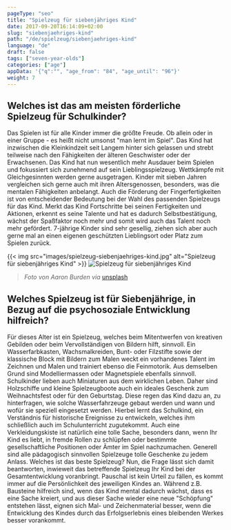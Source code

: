 ```yaml
---
pageType: "seo"
title: "Spielzeug für siebenjähriges Kind"
date: 2017-09-20T16:14:09+02:00
slug: "siebenjaehriges-kind"
path: "/de/spielzeug/siebenjaehriges-kind"
language: "de"
draft: false
tags: ["seven-year-olds"]
categories: ["age"]
appData: '{"q":"", "age_from": "84", "age_until": "96"}'
weight: 7
---
```


<h2>Welches ist das am meisten förderliche Spielzeug für Schulkinder?</h2>

Das Spielen ist für alle Kinder immer die größte Freude. Ob allein oder in einer Gruppe - es heißt nicht umsonst "man lernt im Spiel". Das Kind hat inzwischen die Kleinkindzeit seit Langem hinter sich gelassen und strebt teilweise nach den Fähigkeiten der älteren Geschwister oder der Erwachsenen. Das Kind hat nun wesentlich mehr Ausdauer beim Spielen und fokussiert sich zunehmend auf sein Lieblingsspielzeug. Wettkämpfe mit Gleichgesinnten werden gerne ausgetragen. Kinder mit sieben Jahren vergleichen sich gerne auch mit ihren Altersgenossen, besonders, was die mentalen Fähigkeiten anbelangt. Auch die Förderung der Fingerfertigkeiten ist von entscheidender Bedeutung bei der Wahl des passenden Spielzeugs für das Kind. Merkt das Kind Fortschritte bei seinen Fertigkeiten und Aktionen, erkennt es seine Talente und hat es dadurch Selbstbestätigung, wächst der Spaßfaktor noch mehr und somit wird auch das Talent noch mehr gefördert. 7-jährige Kinder sind sehr gesellig, ziehen sich aber auch gerne mal an einen eigenen geschützten Lieblingsort oder Platz zum Spielen zurück.

{{< img src="images/spielzeug-siebenjaehriges-kind.jpg" alt="Spielzeug für siebenjähriges Kind" >}}
![Spielzeug für siebenjähriges Kind](https://d33wubrfki0l68.cloudfront.net/85eb227bc8228d5a27cdb8d239f4ad5639dde059/0cdb4/images/spielzeug-siebenjaehriges-kind.jpg "")
 <blockquote>
  <p><em>Foto von Aaron Burden via</em> <a href="https://unsplash.com/photos/1zR3WNSTnvY">unsplash</a></p>
</blockquote>

<h2>Welches Spielzeug ist für Siebenjährige, in Bezug auf die psychosoziale Entwicklung hilfreich?</h2>

Für dieses Alter ist ein Spielzeug, welches beim Mitentwerfen von kreativen Gebilden oder beim Vervollständigen von Bildern hilft, sinnvoll. Ein Wasserfarbkasten, Wachsmalkreiden, Bunt- oder Filzstifte sowie der klassische Block mit Bildern zum Malen weckt ein vorhandenes Talent im Zeichnen und Malen und trainiert ebenso die Feinmotorik. Aus demselben Grund sind Modelliermassen oder Magnetspiele ebenfalls sinnvoll. Schulkinder lieben auch Miniaturen aus dem wirklichen Leben. Daher sind Holzschiffe und kleine Spielzeugboote auch ein ideales Geschenk zum Weihnachtsfest oder für den Geburtstag. Diese regen das Kind dazu an, zu hinterfragen, wie solche Wasserfahrzeuge gebaut werden und wann und wofür sie speziell eingesetzt werden. Hierbei lernt das Schulkind, ein Verständnis für historische Ereignisse zu entwickeln, welches ihm schließlich auch im Schulunterricht zugutekommt. Auch eine Verkleidungskiste ist natürlich eine tolle Sache, besonders dann, wenn Ihr Kind es liebt, in fremde Rollen zu schlüpfen oder bestimmte gesellschaftliche Positionen oder Ämter im Spiel nachzumachen. Generell sind alle pädagogisch sinnvollen Spielzeuge tolle Geschenke zu jedem Anlass. Welches ist das beste Spielzeug? Nun, die Frage lässt sich damit beantworten, inwieweit das betreffende Spielzeug Ihr Kind bei der Gesamtentwicklung voranbringt. Pauschal ist kein Urteil zu fällen, es kommt immer auf die Persönlichkeit des jeweiligen Kindes an. Während z.B. Bausteine hilfreich sind, wenn das Kind mental dadurch wächst, dass es eine Sache kreiert, und aus dieser Sache wieder eine neue "Schöpfung" entstehen lässt, eignen sich Mal- und Zeichenmaterial besser, wenn die Entwicklung des Kindes durch das Erfolgserlebnis eines bleibenden Werkes besser vorankommt.
